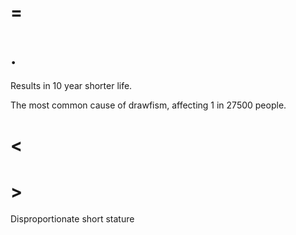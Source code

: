 # =

# .

Results in 10 year shorter life.

The most common cause of drawfism, affecting 1 in 27500 people.

# <

# >

Disproportionate short stature
